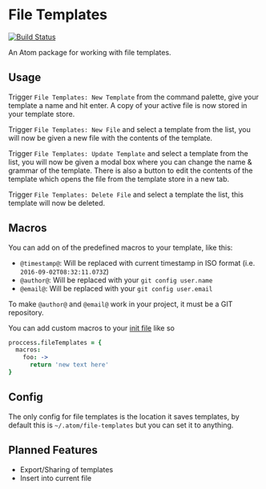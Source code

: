 # File Templates
[![Build Status](https://travis-ci.org/Arcath/file-templates.svg)](https://travis-ci.org/Arcath/file-templates)

An Atom package for working with file templates.

## Usage

Trigger `File Templates: New Template` from the command palette, give your template a name and hit enter. A copy of your active file is now stored in your template store.

Trigger `File Templates: New File` and select a template from the list, you will now be given a new file with the contents of the template.

Trigger `File Templates: Update Template` and select a template from the list, you will now be given a modal box where you can change the name & grammar of the template. There is also a button to edit the contents of the template which opens the file from the template store in a new tab.

Trigger `File Templates: Delete File` and select a template the list, this template will now be deleted.

## Macros

You can add on of the predefined macros to your template, like this:
* `@timestamp@`: Will be replaced with current timestamp in ISO format (i.e. `2016-09-02T08:32:11.073Z`)
* `@author@`: Will be replaced with your `git config user.name`
* `@email@`: Will be replaced with your `git config user.email`

To make `@author@` and `@email@` work in your project, it must be a GIT repository.

You can add custom macros to your [init file](http://flight-manual.atom.io/hacking-atom/sections/the-init-file/) like so

```coffee
proccess.fileTemplates = {
  macros:
    foo: ->
      return 'new text here'
}
```

## Config

The only config for file templates is the location it saves templates, by default this is `~/.atom/file-templates` but you can set it to anything.

## Planned Features

 - Export/Sharing of templates
 - Insert into current file
